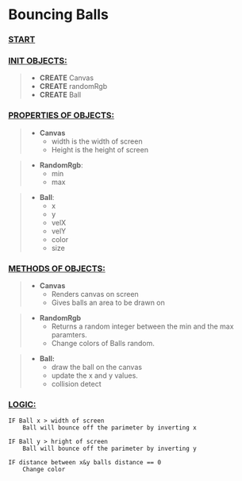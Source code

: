 # Bouncing Balls

### <u>START</u>
### <u>INIT OBJECTS:</u>
> - **CREATE** Canvas
> - **CREATE** randomRgb
> - **CREATE** Ball


### <u>PROPERTIES OF OBJECTS:</u>
> - **Canvas**
>   - width is the width of screen
>   - Height is the height of screen

> - **RandomRgb**:
>   - min
>   - max

> - **Ball**:
>   - x
>   - y 
>   - velX
>   - velY
>   - color
>   - size

### <u>METHODS OF OBJECTS:</u>
> - **Canvas**
>   - Renders canvas on screen
>   - Gives balls an area to be drawn on



> - **RandomRgb**
>   - Returns a random integer between the min and the max paramters.
>   - Change colors of Balls random.

> - **Ball:**
>   - draw the ball on the canvas
>   - update the x and y values. 
>   - collision detect 
### <u>LOGIC:</u>
```
IF Ball x > width of screen
    Ball will bounce off the parimeter by inverting x

IF Ball y > hright of screen
    Ball will bounce off the parimeter by inverting y

IF distance between x&y balls distance == 0
    Change color
```

